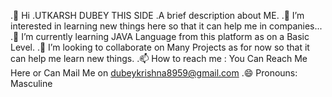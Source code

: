 .👋 Hi
.UTKARSH DUBEY THIS SIDE
.A brief description about ME.
.👀 I’m interested in learning new things here so that it can help me in companies...
.🌱 I’m currently learning JAVA Language from this platform as on a Basic Level.
.💞 I’m looking to collaborate on Many Projects as for now so that it can help me learn new things.
.📫 How to reach me : You Can Reach Me Here or Can Mail Me on dubeykrishna8959@gmail.com
.😄 Pronouns: Masculine
